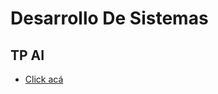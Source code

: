 # Desarrollo De Sistemas
## TP AI
- [Click acá](https://github.com/garrazagael/DesarrolloDeSistemas/blob/tp-ai/TP%20Inteligencia%20Artificial%20-%20Garraza.pdf)
